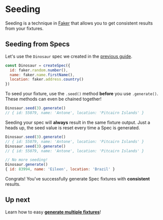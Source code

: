 # Seeding

Seeding is a technique in [Faker](https://github.com/marak/Faker.js/#setting-a-randomness-seed) that allows you to get consistent results from your fixtures.


## Seeding from Specs

Let's use the `Dinosaur` spec we created in the [previous guide](./create-spec.md).

```js
const Dinosaur = createSpec({
  id: faker.random.number(),
  name: faker.name.firstName(),
  location: faker.address.country()
})
```

To seed your fixture, use the `.seed()` method **before** you use `.generate()`. These methods can even be chained together!

```js
Dinosaur.seed(3).generate()
// { id: 55079, name: 'Antone', location: 'Pitcairn Islands' }
```

Seeding your spec will **always** result in the same fixture output. Just a heads up, the seed value is reset every time a Spec is generated.

```js
Dinosaur.seed(3).generate()
// { id: 55079, name: 'Antone', location: 'Pitcairn Islands' }
Dinosaur.seed(3).generate()
// { id: 55079, name: 'Antone', location: 'Pitcairn Islands' }

// No more seeding!
Dinosaur.generate()
{ id: 83994, name: 'Eileen', location: 'Brazil' }
```

Congrats! You've successfully generate Spec fixtures with **consistent** results.


## Up next

Learn how to easy **[generate multiple fixtures](./multi-generate.md)**!
